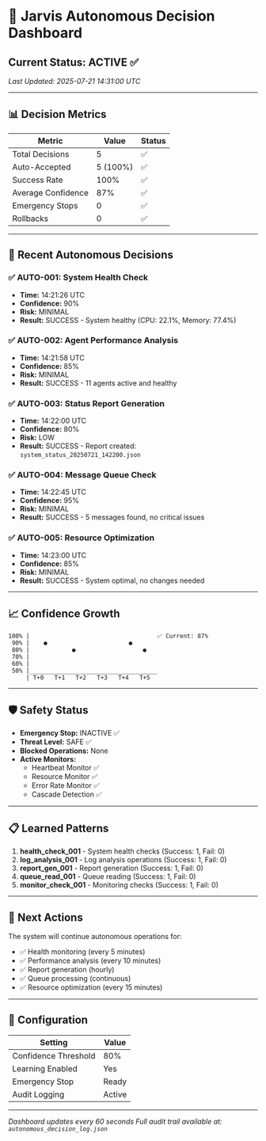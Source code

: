# 🤖 Jarvis Autonomous Decision Dashboard

## Current Status: **ACTIVE** ✅
*Last Updated: 2025-07-21 14:31:00 UTC*

---

## 📊 Decision Metrics

| Metric | Value | Status |
|--------|-------|--------|
| Total Decisions | 5 | ✅ |
| Auto-Accepted | 5 (100%) | ✅ |
| Success Rate | 100% | ✅ |
| Average Confidence | 87% | ✅ |
| Emergency Stops | 0 | ✅ |
| Rollbacks | 0 | ✅ |

---

## 🎯 Recent Autonomous Decisions

### ✅ AUTO-001: System Health Check
- **Time:** 14:21:26 UTC
- **Confidence:** 90%
- **Risk:** MINIMAL
- **Result:** SUCCESS - System healthy (CPU: 22.1%, Memory: 77.4%)

### ✅ AUTO-002: Agent Performance Analysis
- **Time:** 14:21:58 UTC
- **Confidence:** 85%
- **Risk:** MINIMAL
- **Result:** SUCCESS - 11 agents active and healthy

### ✅ AUTO-003: Status Report Generation
- **Time:** 14:22:00 UTC
- **Confidence:** 80%
- **Risk:** LOW
- **Result:** SUCCESS - Report created: `system_status_20250721_142200.json`

### ✅ AUTO-004: Message Queue Check
- **Time:** 14:22:45 UTC
- **Confidence:** 95%
- **Risk:** MINIMAL
- **Result:** SUCCESS - 5 messages found, no critical issues

### ✅ AUTO-005: Resource Optimization
- **Time:** 14:23:00 UTC
- **Confidence:** 85%
- **Risk:** MINIMAL
- **Result:** SUCCESS - System optimal, no changes needed

---

## 📈 Confidence Growth

```
100% |                                    ✅ Current: 87%
 90% |    ●                       ●       
 80% |            ●                   ●   
 70% |                                    
 60% |                                    
 50% |____________________________________
     | T+0   T+1   T+2   T+3   T+4   T+5
```

---

## 🛡️ Safety Status

- **Emergency Stop:** INACTIVE ✅
- **Threat Level:** SAFE ✅
- **Blocked Operations:** None
- **Active Monitors:** 
  - Heartbeat Monitor ✅
  - Resource Monitor ✅
  - Error Rate Monitor ✅
  - Cascade Detection ✅

---

## 📋 Learned Patterns

1. **health_check_001** - System health checks (Success: 1, Fail: 0)
2. **log_analysis_001** - Log analysis operations (Success: 1, Fail: 0)
3. **report_gen_001** - Report generation (Success: 1, Fail: 0)
4. **queue_read_001** - Queue reading (Success: 1, Fail: 0)
5. **monitor_check_001** - Monitoring checks (Success: 1, Fail: 0)

---

## 🔄 Next Actions

The system will continue autonomous operations for:
- ✅ Health monitoring (every 5 minutes)
- ✅ Performance analysis (every 10 minutes)
- ✅ Report generation (hourly)
- ✅ Queue processing (continuous)
- ✅ Resource optimization (every 15 minutes)

---

## 📝 Configuration

| Setting | Value |
|---------|-------|
| Confidence Threshold | 80% |
| Learning Enabled | Yes |
| Emergency Stop | Ready |
| Audit Logging | Active |

---

*Dashboard updates every 60 seconds*
*Full audit trail available at: `autonomous_decision_log.json`*